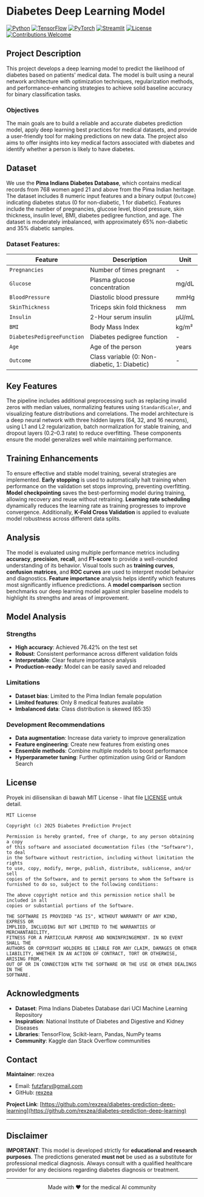 #  Diabetes Deep Learning Model 

[![Python](https://img.shields.io/badge/Python-3.7%2B-blue.svg)](https://www.python.org/downloads/)
[![TensorFlow](https://img.shields.io/badge/TensorFlow-2.0%2B-orange.svg)](https://tensorflow.org/)
[![PyTorch](https://img.shields.io/badge/PyTorch-1.10%2B-EE4C2C.svg)](https://pytorch.org/)
[![Streamlit](https://img.shields.io/badge/Streamlit-1.0%2B-FF4B4B.svg)](https://streamlit.io/)
[![License](https://img.shields.io/badge/License-MIT-green.svg)](LICENSE)
[![Contributions Welcome](https://img.shields.io/badge/Contributions-Welcome-brightgreen.svg)](CONTRIBUTING.md)


## Project Description

This project develops a deep learning model to predict the likelihood of diabetes based on patients' medical data. The model is built using a neural network architecture with optimization techniques, regularization methods, and performance-enhancing strategies to achieve solid baseline accuracy for binary classification tasks.

### Objectives

The main goals are to build a reliable and accurate diabetes prediction model, apply deep learning best practices for medical datasets, and provide a user-friendly tool for making predictions on new data. The project also aims to offer insights into key medical factors associated with diabetes and identify whether a person is likely to have diabetes.

## Dataset

We use the **Pima Indians Diabetes Database**, which contains medical records from 768 women aged 21 and above from the Pima Indian heritage. The dataset includes 8 numeric input features and a binary output (`Outcome`) indicating diabetes status (0 for non-diabetic, 1 for diabetic). Features include the number of pregnancies, glucose level, blood pressure, skin thickness, insulin level, BMI, diabetes pedigree function, and age. The dataset is moderately imbalanced, with approximately 65% non-diabetic and 35% diabetic samples.

### Dataset Features:

| Feature                    | Description                                           | Unit      |
|----------------------------|-------------------------------------------------------|-----------|
| `Pregnancies`              | Number of times pregnant                              | -         |
| `Glucose`                  | Plasma glucose concentration                          | mg/dL     |
| `BloodPressure`            | Diastolic blood pressure                              | mmHg      |
| `SkinThickness`            | Triceps skin fold thickness                           | mm        |
| `Insulin`                  | 2-Hour serum insulin                                  | μU/mL     |
| `BMI`                      | Body Mass Index                                       | kg/m²     |
| `DiabetesPedigreeFunction`| Diabetes pedigree function                            | -         |
| `Age`                      | Age of the person                                     | years     |
| `Outcome`                  | Class variable (0: Non-diabetic, 1: Diabetic)         | -         |

## Key Features

The pipeline includes additional preprocessing such as replacing invalid zeros with median values, normalizing features using `StandardScaler`, and visualizing feature distributions and correlations. The model architecture is a deep neural network with three hidden layers (64, 32, and 16 neurons), using L1 and L2 regularization, batch normalization for stable training, and dropout layers (0.2–0.3 rate) to reduce overfitting. These components ensure the model generalizes well while maintaining performance.


## Training Enhancements

To ensure effective and stable model training, several strategies are implemented. **Early stopping** is used to automatically halt training when performance on the validation set stops improving, preventing overfitting. **Model checkpointing** saves the best-performing model during training, allowing recovery and reuse without retraining. **Learning rate scheduling** dynamically reduces the learning rate as training progresses to improve convergence. Additionally, **K-Fold Cross Validation** is applied to evaluate model robustness across different data splits.

## Analysis

The model is evaluated using multiple performance metrics including **accuracy**, **precision**, **recall**, and **F1-score** to provide a well-rounded understanding of its behavior. Visual tools such as **training curves**, **confusion matrices**, and **ROC curves** are used to interpret model behavior and diagnostics. **Feature importance** analysis helps identify which features most significantly influence predictions. A **model comparison** section benchmarks our deep learning model against simpler baseline models to highlight its strengths and areas of improvement.



## Model Analysis

### Strengths
- **High accuracy**: Achieved 76.42% on the test set
- **Robust**: Consistent performance across different validation folds
- **Interpretable**: Clear feature importance analysis
- **Production-ready**: Model can be easily saved and reloaded

### Limitations
- **Dataset bias**: Limited to the Pima Indian female population
- **Limited features**: Only 8 medical features available
- **Imbalanced data**: Class distribution is skewed (65:35)

### Development Recommendations
- **Data augmentation**: Increase data variety to improve generalization
- **Feature engineering**: Create new features from existing ones
- **Ensemble methods**: Combine multiple models to boost performance
- **Hyperparameter tuning**: Further optimization using Grid or Random Search


##  License

Proyek ini dilisensikan di bawah MIT License - lihat file [LICENSE](LICENSE) untuk detail.

```
MIT License

Copyright (c) 2025 Diabetes Prediction Project

Permission is hereby granted, free of charge, to any person obtaining a copy
of this software and associated documentation files (the "Software"), to deal
in the Software without restriction, including without limitation the rights
to use, copy, modify, merge, publish, distribute, sublicense, and/or sell
copies of the Software, and to permit persons to whom the Software is
furnished to do so, subject to the following conditions:

The above copyright notice and this permission notice shall be included in all
copies or substantial portions of the Software.

THE SOFTWARE IS PROVIDED "AS IS", WITHOUT WARRANTY OF ANY KIND, EXPRESS OR
IMPLIED, INCLUDING BUT NOT LIMITED TO THE WARRANTIES OF MERCHANTABILITY,
FITNESS FOR A PARTICULAR PURPOSE AND NONINFRINGEMENT. IN NO EVENT SHALL THE
AUTHORS OR COPYRIGHT HOLDERS BE LIABLE FOR ANY CLAIM, DAMAGES OR OTHER
LIABILITY, WHETHER IN AN ACTION OF CONTRACT, TORT OR OTHERWISE, ARISING FROM,
OUT OF OR IN CONNECTION WITH THE SOFTWARE OR THE USE OR OTHER DEALINGS IN THE
SOFTWARE.
```

##  Acknowledgments

- **Dataset**: Pima Indians Diabetes Database dari UCI Machine Learning Repository
- **Inspiration**: National Institute of Diabetes and Digestive and Kidney Diseases
- **Libraries**: TensorFlow, Scikit-learn, Pandas, NumPy teams
- **Community**: Kaggle dan Stack Overflow communities

##  Contact

**Maintainer**: rexzea
-  Email: futzfary@gmail.com
-  GitHub: [rexzea](https://github.com/rexzea?fbclid=PAQ0xDSwKnNYBleHRuA2FlbQIxMQABpzZj-DhcoKT7nJAlQajpUiZYp12dgNSQBjbwLm6WEuqEizn5dMk8MFLGsF2u_aem_TvFDhNFn8BEO-3EyK1iH0A )


**Project Link**: [https://github.com/rexzea/diabetes-prediction-deep-learning](https://github.com/rexzea/diabetes-prediction-deep-learning)

---

## Disclaimer

**IMPORTANT**: This model is developed strictly for **educational and research purposes**. The predictions generated **must not** be used as a substitute for professional medical diagnosis. Always consult with a qualified healthcare provider for any decisions regarding diabetes diagnosis or treatment.


---

<div align="center">

Made with ❤️ for the medical AI community


</div>
